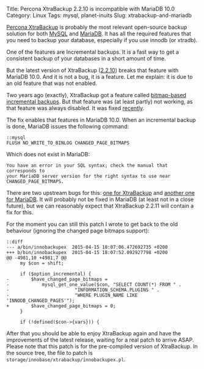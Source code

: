 Title: Percona XtraBackup 2.2.10 is incompatible with MariaDB 10.0
Category: Linux
Tags: mysql, planet-inuits
Slug: xtrabackup-and-mariadb

[Percona XtraBackup](http://www.percona.com/doc/percona-xtrabackup/2.2/) is
probably the most relevant open-source backup solution for both
[MySQL](http://www.mysql.com/) and [MariaDB](https://mariadb.org/). It has all
the required features that you need to backup your database, especially if you use innodb (or xtradb).

One of the features are Incremental backups. It is a fast way to get
a consistent backup of your databases in a short amount of time.

But the latest version of XtraBackup
([2.2.10](http://www.percona.com/doc/percona-xtrabackup/2.2/release-notes/2.2/2.2.10.html))
breaks that feature with MariaDB 10.0. And it is not a bug, it is a feature.
Let me explain: it is due to an old feature that was not enabled.

Two years ago (exactly), XtraBackup got a feature called [bitmap-based incremental backups](https://github.com/percona/percona-xtrabackup/commit/a37c7cbca557e94bb5f5ffe4ae02378dcf98daf7). But that feature was (at least partly) not working, as that feature was always disabled. It was fixed [recently](https://github.com/percona/percona-xtrabackup/commit/a39237dd1a4de653e205e63b81ae5c4c5659116d).

The fix enables that features in MariaDB 10.0. When an incremental backup is done,
MariaDB issues the following command:

    ::mysql
    FLUSH NO_WRITE_TO_BINLOG CHANGED_PAGE_BITMAPS

Which does not exist in MariaDB:

    You have an error in your SQL syntax; check the manual that corresponds to
    your MariaDB server version for the right syntax to use near
    CHANGED_PAGE_BITMAPS.

There are two upstream bugs for this: [one for XtraBackup](https://bugs.launchpad.net/percona-xtrabackup/+bug/1444541)
and [another one for MariaDB](https://mariadb.atlassian.net/browse/MDEV-7472).
It will probably not be fixed in MariaDB (at least not in a close future), but
we can reasonably expect that XtraBackup 2.2.11 will contain a fix for this.

For the moment you can still this patch I wrote to get back to the old behaviour
(ignoring the changed page bitmaps support):

    ::diff
    --- a/bin/innobackupex  2015-04-15 18:07:06.472692735 +0200
    +++ b/bin/innobackupex  2015-04-15 18:07:52.092927798 +0200
    @@ -4981,10 +4981,7 @@
         my $con = shift;

         if ($option_incremental) {
    -        $have_changed_page_bitmaps =
    -            mysql_get_one_value($con, "SELECT COUNT(*) FROM " .
    -                        "INFORMATION_SCHEMA.PLUGINS " .
    -                        "WHERE PLUGIN_NAME LIKE 'INNODB_CHANGED_PAGES'");
    +        $have_changed_page_bitmaps = 0;
         }

         if (!defined($con->{vars})) {

After that you should be able to enjoy XtraBackup again and have the improvements
of the latest release, waiting for a real patch to arrive ASAP. Please note that
this patch is for the pre-compiled version of XtraBackup. In the source tree, the file
to patch is `storage/innobase/xtrabackup/innobackupex.pl`.
